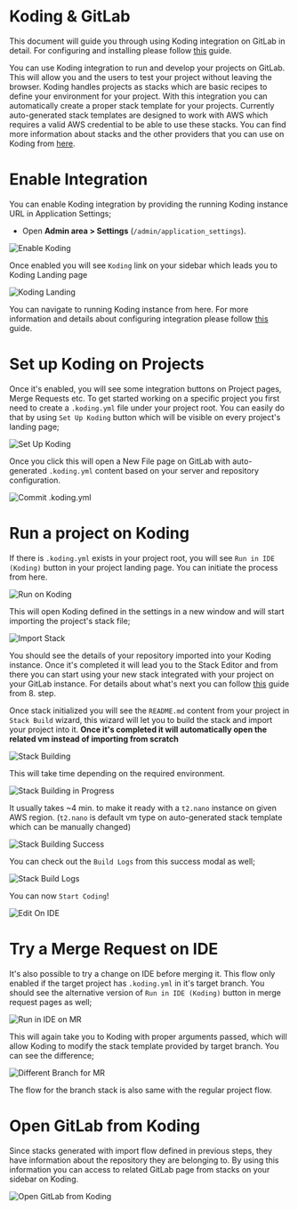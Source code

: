 # Koding & GitLab

This document will guide you through using Koding integration on GitLab in
detail. For configuring and installing please follow [this](koding.md) guide.

You can use Koding integration to run and develop your projects on GitLab. This
will allow you and the users to test your project without leaving the browser.
Koding handles projects as stacks which are basic recipes to define your
environment for your project. With this integration you can automatically
create a proper stack template for your projects. Currently auto-generated
stack templates are designed to work with AWS which requires a valid AWS
credential to be able to use these stacks. You can find more information about
stacks and the other providers that you can use on Koding from
[here](https://www.koding.com/docs).


# Enable Integration

You can enable Koding integration by providing the running Koding instance URL
in Application Settings;

 - Open **Admin area > Settings** (`/admin/application_settings`).

![Enable Koding](help/integration/img/koding_enable-koding.png)

Once enabled you will see `Koding` link on your sidebar which leads you to
Koding Landing page

![Koding Landing](help/integration/img/koding_landing.png)

You can navigate to running Koding instance from here. For more information and
details about configuring integration please follow [this](koding.md) guide.


# Set up Koding on Projects

Once it's enabled, you will see some integration buttons on Project pages,
Merge Requests etc. To get started working on a specific project you first need
to create a `.koding.yml` file under your project root. You can easily do that
by using `Set Up Koding` button which will be visible on every project's
landing page;

![Set Up Koding](help/integration/img/koding_set-up-ide.png)

Once you click this will open a New File page on GitLab with auto-generated
`.koding.yml` content based on your server and repository configuration.

![Commit .koding.yml](help/integration/img/koding_commit-koding.yml.png)


# Run a project on Koding

If there is `.koding.yml` exists in your project root, you will see
`Run in IDE (Koding)` button in your project landing page. You can initiate the
process from here.

![Run on Koding](help/integration/img/koding_run-in-ide.png)

This will open Koding defined in the settings in a new window and will start
importing the project's stack file;

![Import Stack](help/integration/img/koding_stack-import.png)

You should see the details of your repository imported into your Koding
instance. Once it's completed it will lead you to the Stack Editor and from
there you can start using your new stack integrated with your project on your
GitLab instance. For details about what's next you can follow
[this](https://www.koding.com/docs/creating-an-aws-stack) guide from 8. step.

Once stack initialized you will see the `README.md` content from your project
in `Stack Build` wizard, this wizard will let you to build the stack and import
your project into it. **Once it's completed it will automatically open the
related vm instead of importing from scratch**

![Stack Building](help/integration/img/koding_start-build.png)

This will take time depending on the required environment.

![Stack Building in Progress](help/integration/img/koding_build-in-progress.png)

It usually takes ~4 min. to make it ready with a `t2.nano` instance on given
AWS region. (`t2.nano` is default vm type on auto-generated stack template
which can be manually changed)

![Stack Building Success](help/integration/img/koding_build-success.png)

You can check out the `Build Logs` from this success modal as well;

![Stack Build Logs](help/integration/img/koding_build-logs.png)

You can now `Start Coding`!

![Edit On IDE](help/integration/img/koding_edit-on-ide.png)


# Try a Merge Request on IDE

It's also possible to try a change on IDE before merging it. This flow only
enabled if the target project has `.koding.yml` in it's target branch. You
should see the alternative version of `Run in IDE (Koding)` button in merge
request pages as well;

![Run in IDE on MR](help/integration/img/koding_run-mr-in-ide.png)

This will again take you to Koding with proper arguments passed, which will
allow Koding to modify the stack template provided by target branch. You can
see the difference;

![Different Branch for MR](help/integration/img/koding_different-stack-on-mr-try.png)

The flow for the branch stack is also same with the regular project flow.


# Open GitLab from Koding

Since stacks generated with import flow defined in previous steps, they have
information about the repository they are belonging to. By using this
information you can access to related GitLab page from stacks on your sidebar
on Koding.

![Open GitLab from Koding](help/integration/img/koding_open-gitlab-from-koding.png)

